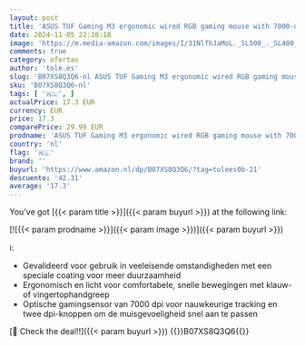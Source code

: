 ```yaml
---
layout: post
title: 'ASUS TUF Gaming M3 ergonomic wired RGB gaming mouse with 7000-dpi sensor  lightweight build  durable coating  heavy-duty switches  seven programmable buttons and Aura Sync'
date: 2024-11-05 22:28:18
image: 'https://m.media-amazon.com/images/I/31NlfhJaMoL._SL500_._SL400_.jpg'
comments: true
category: ofertas
author: 'tole.es'
slug: 'B07XS8Q3Q6-nl ASUS TUF Gaming M3 ergonomic wired RGB gaming mouse with...'
sku: 'B07XS8Q3Q6-nl'
tags: [ '🇳🇱', ]
actualPrice: 17.3 EUR
currency: EUR
price: 17.3
comparePrice: 29.99 EUR
prodname: 'ASUS TUF Gaming M3 ergonomic wired RGB gaming mouse with 7000-dpi sensor  lightweight build  durable coating  heavy-duty switches  seven programmable buttons and Aura Sync'
country: 'nl'
flag: '🇳🇱'
brand: ''
buyurl: 'https://www.amazon.nl/dp/B07XS8Q3Q6/?tag=tolees0b-21'
descuento: '42.31'
average: '17.3'
---
```


You've got [{{< param title >}}]({{< param buyurl >}}) at the following link:

[![{{< param prodname >}}]({{< param image >}})]({{< param buyurl >}})

ℹ️:

- Gevalideerd voor gebruik in veeleisende omstandigheden met een speciale coating voor meer duurzaamheid
- Ergonomisch en licht voor comfortabele, snelle bewegingen met klauw- of vingertophandgreep
- Optische gamingsensor van 7000 dpi voor nauwkeurige tracking en twee dpi-knoppen om de muisgevoeligheid snel aan te passen

[🛒 Check the deal!!]({{< param buyurl >}})
{{<world>}}B07XS8Q3Q6{{</world>}}
